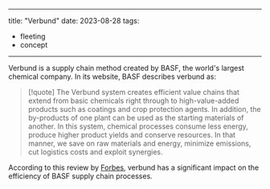 
---
title:  "Verbund"
date: 2023-08-28
tags: 
- fleeting 
- concept
---

Verbund is a supply chain method created by BASF, the world's largest chemical company. In its website, BASF describes verbund as:

>[!quote]
> The Verbund system creates efficient value chains that extend from basic chemicals right through to high-value-added products such as coatings and crop protection agents. In addition, the by-products of one plant can be used as the starting materials of another. In this system, chemical processes consume less energy, produce higher product yields and conserve resources. In that manner, we save on raw materials and energy, minimize emissions, cut logistics costs and exploit synergies.

According to this review by 
[Forbes](literature-notes/Articles/One%20of%20the%20World%20Most%20Innovative%20Supply%20Chains.md), verbund has a significant impact on the efficiency of BASF supply chain processes.
